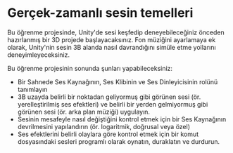 # Gerçek-zamanlı sesin temelleri

Bu öğrenme projesinde, Unity'de sesi keşfedip deneyebileceğiniz önceden hazırlanmış bir 3D projede başlayacaksınız. Fon müziğini ayarlamaya ek olarak, Unity'nin sesin 3B alanda nasıl davrandığını simüle etme yollarını deneyimleyeceksiniz.

Bu öğrenme projesinin sonunda şunları yapabileceksiniz:

- Bir Sahnede Ses Kaynağının, Ses Klibinin ve Ses Dinleyicisinin rolünü tanımlayın
- 3B uzayda belirli bir noktadan geliyormuş gibi görünen sesi (ör. yerelleştirilmiş ses efektleri) ve belirli bir yerden gelmiyormuş gibi görünen sesi (ör. arka plan müziği) uygulayın.
- Sesinin mesafeyle nasıl değiştiğini kontrol etmek için bir Ses Kaynağının devrilmesini yapılandırın (ör. logaritmik, doğrusal veya özel)
- Ses efektlerini belirli olaylara göre kontrol etmek için bir komut dosyasındaki sesleri programlı olarak oynatın, duraklatın ve durdurun. 

